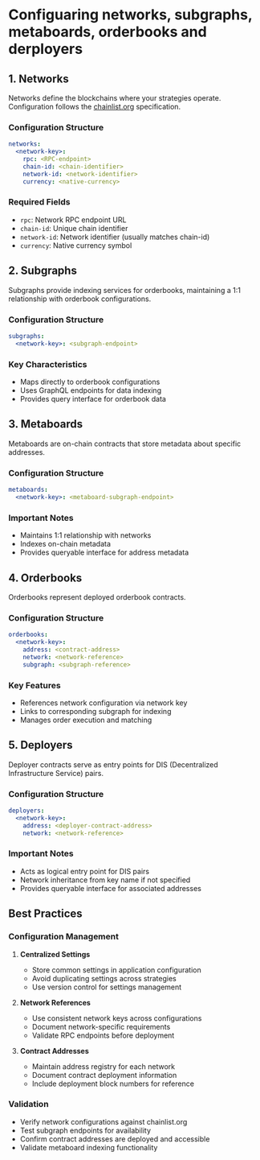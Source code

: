 # Configuaring networks, subgraphs, metaboards, orderbooks and derployers

## 1. Networks
Networks define the blockchains where your strategies operate. Configuration follows the [chainlist.org](https://chainlist.org) specification.

### Configuration Structure
```yaml
networks:
  <network-key>:
    rpc: <RPC-endpoint>
    chain-id: <chain-identifier>
    network-id: <network-identifier>
    currency: <native-currency>
```

### Required Fields
- `rpc`: Network RPC endpoint URL
- `chain-id`: Unique chain identifier
- `network-id`: Network identifier (usually matches chain-id)
- `currency`: Native currency symbol

## 2. Subgraphs
Subgraphs provide indexing services for orderbooks, maintaining a 1:1 relationship with orderbook configurations.

### Configuration Structure
```yaml
subgraphs:
  <network-key>: <subgraph-endpoint>
```

### Key Characteristics
- Maps directly to orderbook configurations
- Uses GraphQL endpoints for data indexing
- Provides query interface for orderbook data

## 3. Metaboards
Metaboards are on-chain contracts that store metadata about specific addresses.

### Configuration Structure
```yaml
metaboards:
  <network-key>: <metaboard-subgraph-endpoint>
```

### Important Notes
- Maintains 1:1 relationship with networks
- Indexes on-chain metadata
- Provides queryable interface for address metadata

## 4. Orderbooks
Orderbooks represent deployed orderbook contracts.

### Configuration Structure
```yaml
orderbooks:
  <network-key>:
    address: <contract-address>
    network: <network-reference>
    subgraph: <subgraph-reference>
```

### Key Features
- References network configuration via network key
- Links to corresponding subgraph for indexing
- Manages order execution and matching

## 5. Deployers
Deployer contracts serve as entry points for DIS (Decentralized Infrastructure Service) pairs.

### Configuration Structure
```yaml
deployers:
  <network-key>:
    address: <deployer-contract-address>
    network: <network-reference>
```

### Important Notes
- Acts as logical entry point for DIS pairs
- Network inheritance from key name if not specified
- Provides queryable interface for associated addresses

## Best Practices

### Configuration Management
1. **Centralized Settings**
   - Store common settings in application configuration
   - Avoid duplicating settings across strategies
   - Use version control for settings management

2. **Network References**
   - Use consistent network keys across configurations
   - Document network-specific requirements
   - Validate RPC endpoints before deployment

3. **Contract Addresses**
   - Maintain address registry for each network
   - Document contract deployment information
   - Include deployment block numbers for reference

### Validation
- Verify network configurations against chainlist.org
- Test subgraph endpoints for availability
- Confirm contract addresses are deployed and accessible
- Validate metaboard indexing functionality
